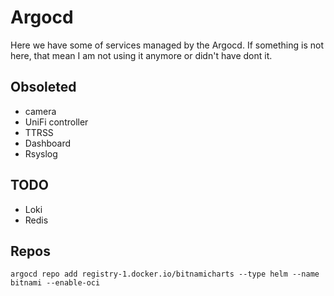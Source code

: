 # Argocd

Here we have some of services managed by the Argocd. If something is not here, that mean I am not using it anymore or didn't have dont it.

## Obsoleted

* camera
* UniFi controller
* TTRSS
* Dashboard
* Rsyslog

## TODO

* Loki
* Redis

## Repos

```
argocd repo add registry-1.docker.io/bitnamicharts --type helm --name bitnami --enable-oci
```
